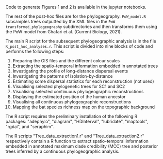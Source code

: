 Code to generate Figures 1 and 2 is available in the jupyter notebooks. 

The rest of the post-hoc files are for the phylogeography. `PoW_model.R` subsamples trees outputted by the XML files in the `PoW-transformed_phylogeography` subdirectories and then transforms them using the PoW model from Ghafari et al. (Current Biology, 2021). 

The main R script for the subsequent phylogeographic analysis is in the file `R_post_hoc_analyses.r`. This script is divided into nine blocks of code and performs the following steps:

1. Preparing the GIS files and the different colour scales
2. Extracting the spatio-temporal information embedded in annotated trees
3. Investigating the profile of long-distance dispersal events
4. Investigating the patterns of isolation-by-distance
5. Estimating some dispersal statistics for each reconstruction (not used)
6. Visualising selected phylogenetic trees for SC1 and SC2
7. Visualising selected continuous phylogeographic reconstructions
8. Displaying the estimated position of the human ancestor
9. Visualising all continuous phylogeographic reconstructions
10. Mapping the bat species richness map on the topographic background

The R script requires the preliminary installation of the following R packages: "adephylo", "diagram", "HDInterval", "lubridate", "maptools", "rgdal", and "seraphim".

The R scripts "Tree_data_extraction1.r" and "Tree_data_extraction2.r" respectively contain a R function to extract spatio-temporal information embedded in annotated maximum clade credibility (MCC) tree and posterior trees inferred by a continuous phylogeographic analysis.
